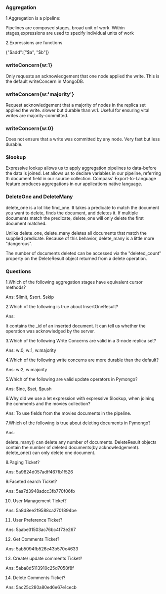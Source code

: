### Aggregation

1.Aggregation is a pipeline:

Pipelines are composed stages, broad unit of work.
Within stages,expressions are used to specify individual units of work

2.Expressions are functions

{"$add":["$a", "$b"]}

### writeConcern{w:1}
Only requests an acknowledgement that one node applied the write.
This is the default writeConcern in MongoDB.

### writeConcern{w:'majority'}
Request acknowledgement that a majority of nodes in the replica set applied the write.
slower but durable than w:1.
Useful for ensuring vital writes are majority-committed.

### writeConcern{w:0}
Does not ensure that a write was committed by any node. Very fast but less durable.

### $lookup
Expressive lookup allows us to apply aggregation pipelines to data-before the data is joined.
Let allows us to declare variables in our pipeline, referring th document field in our source collection.
Compass' Export-to-Language feature produces aggregations in our applications native language.

### DeleteOne and DeleteMany

delete_one is a lot like find_one. It takes a predicate to match the document you want to delete, finds the document, and deletes it. If multiple documents match the predicate, delete_one will only delete the first document matched.

Unlike delete_one, delete_many deletes all documents that match the supplied predicate. Because of this behavior, delete_many is a little more "dangerous".

The number of documents deleted can be accessed via the "deleted_count" property on the DeleteResult object returned from a delete operation.

### Questions

1.Which of the following aggregation stages have equivalent cursor methods?

Ans: $limit, $sort. $skip

2.Which of the following is true about InsertOneResult?

Ans:

It contains the _id of an inserted document.
It can tell us whether the operation was acknowledged by the server.

3.Which of the following Write Concerns are valid in a 3-node replica set?

Ans:  w:0, w:1, w:majority

4.Which of the following write concerns are more durable than the default?

Ans: w:2, w:majority

5.Which of the following are valid update operators in Pymongo?

Ans: $inc, $set, $push

6.Why did we use a let expression with expressive $lookup, when joining the comments and the movies collection?

Ans:
To use fields from the movies documents in the pipeline.

7.Which of the following is true about deleting documents in Pymongo?

Ans:

delete_many() can delete any number of documents.
DeleteResult objects contain the number of deleted documents(by acknowledgement).
delete_one() can only delete one document.

8.Paging Ticket?

Ans: 5a9824d057adff467fb1f526

9.Faceted search Ticket?

Ans: 5aa7d3948adcc3fb770f06fb

10. User Management Ticket?

Ans: 5a8d8ee2f9588ca2701894be

11. User Preference Ticket?

Ans: 5aabe31503ac76bc4f73e267

12. Get Comments Ticket?

Ans: 5ab5094fb526e43b570e4633

13. Create/ update comments Ticket?

Ans: 5aba8d5113910c25d7058f8f

14. Delete Comments Ticket?

Ans: 5ac25c280a80ed6e67e1cecb

